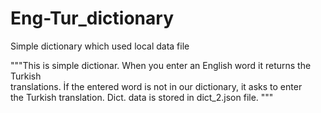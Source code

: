 # Eng-Tur_dictionary
Simple dictionary which used local data file

"""This is simple dictionar. When you enter an English word it returns the Turkish \
    translations. İf the entered word is not in our dictionary, it asks to enter\
        the Turkish translation. Dict. data is stored in dict_2.json file. 
     """
